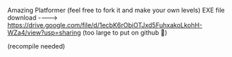 Amazing Platformer
(feel free to fork it and make your own levels)
EXE file download ----> https://drive.google.com/file/d/1ecbK6rObiOTJxd5FuhxakoLkohH-WZa4/view?usp=sharing (too large to put on github 🥲)


(recompile needed)
